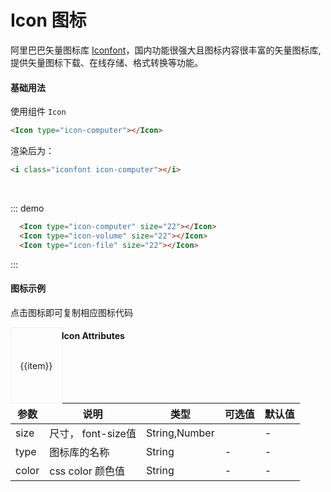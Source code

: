 # Icon 图标

阿里巴巴矢量图标库 [Iconfont](http://www.iconfont.cn "Iconfont")，国内功能很强大且图标内容很丰富的矢量图标库,提供矢量图标下载、在线存储、格式转换等功能。

#### 基础用法

使用组件 `Icon`

```html
<Icon type="icon-computer"></Icon>
```

渲染后为：

```html
<i class="iconfont icon-computer"></i>
```

<div class="demo-block">
  <Icon type="icon-computer" size="22" color="#848CFF"></Icon>&nbsp;&nbsp;
  <Icon type="icon-volume" size="22" color="#B1E9F6"></Icon>&nbsp;&nbsp;
  <Icon type="icon-file" size="22" color="orange"></Icon>
</div>

::: demo

```html
  <Icon type="icon-computer" size="22"></Icon>
  <Icon type="icon-volume" size="22"></Icon>
  <Icon type="icon-file" size="22"></Icon>
```

:::

#### 图标示例

点击图标即可复制相应图标代码

<ul class="demo-icon">
  <li v-for="(item, index) in icons" :key="index">
    <span class="demo-span" :data-clipboard-text="clipText(item)">
      <Icon :type="item" size="24"></Icon>
      {{item}}
    </span>
  </li>
</ul>

#### Icon Attributes

| 参数     | 说明                         | 类型    | 可选值                                         | 默认值  |
| -------- | ---------------------------- | ------- | ---------------------------------------------- | ------- |
| size     | 尺寸， font-size值                        | String,Number  |                           | - |
| type     | 图标库的名称                         | String  | -                            | - |
| color     | css color 颜色值                         | String  | -                            | - |

<script>
import iconConf from '../icon.config.json'
import Clipboard from 'clipboard'
export default {
  data () {
    return {
      icons: iconConf,
      clipboard: null
    }
  },
  mounted () {
    this.clipboard = new Clipboard('.demo-span')
    this.clipboard.on('success', function(e) {
      alert('复制成功！')
      e.clearSelection()
    })
  },
  beforeDestroy () {
    this.clipboard.destroy()
  },
  methods: {
    clipText (val) {
      return `<Icon type="${val}"></Icon>`
    }
  }
}
</script>

<style lang="less" scoped>
  .demo-icon{
    padding:0;
    margin:10px 0;
    list-style: none;
    height:auto;
    width:100%;
    display:block;
    li{
      float:left;
      width:16%;
      height:120px;
      border: solid 1px #eaeefb;
      margin-right: -1px;
      margin-bottom: -1px;
      text-align:center;
      line-height:120px;
      span{
        vertical-align: middle;
        line-height:normal;
        display: inline-block;
        cursor: pointer;
        &:hover{
          color: #848CFF;
        }
        i{
          display: block;
          margin:0 20px;
          vertical-align: middle;
          margin-bottom:15px;
        }
      }
      
    }
  }
</style>